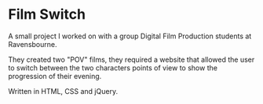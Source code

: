 # Film Switch

A small project I worked on with a group Digital Film Production students at Ravensbourne.

They created two "POV" films, they required a website that allowed the user to switch between the two characters points of view to show the progression of their evening.

Written in HTML, CSS and jQuery.
